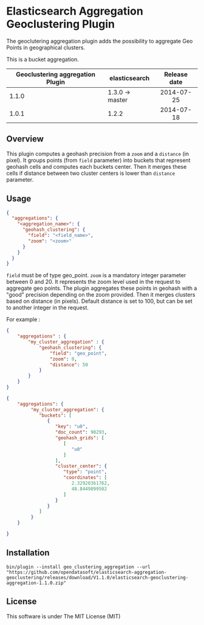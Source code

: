 Elasticsearch Aggregation Geoclustering Plugin
================================================


The geoclutering aggregation plugin adds the possibility to aggregate Geo Points in geographical clusters.

This is a bucket aggregation.

|   Geoclustering aggregation Plugin  | elasticsearch     | Release date |
|-------------------------------------|-------------------|:------------:|
| 1.1.0                               | 1.3.0 -> master   |  2014-07-25  |
| 1.0.1                               | 1.2.2             |  2014-07-18  |

Overview
--------

This plugin computes a geohash precision from a `zoom` and a `distance` (in pixel).
It groups points (from `field` parameter) into buckets that represent geohash cells and computes each buckets center.
Then it merges these cells if distance between two cluster centers is lower than `distance` parameter.

Usage
-----

```json
{
  "aggregations": {
    "<aggregation_name>": {
      "geohash_clustering": {
        "field": "<field_name>",
        "zoom": "<zoom>"
      }
    }
  }
}
```

`field` must be of type geo_point.
`zoom` is a mandatory integer parameter between 0 and 20. It represents the zoom level used in the request to aggregate geo points.
The plugin aggregates these points in geohash with a "good" precision depending on the zoom provided. Then it merges clusters based on distance (in pixels).
Default distance is set to 100, but can be set to another integer in the request.

For example :

```json
{
    "aggregations" : {
        "my_cluster_aggregation" : {
            "geohash_clustering": {
                "field": "geo_point",
                "zoom": 0,
                "distance": 50
            }
        }
    }
}
```

```json
{
    "aggregations": {
         "my_cluster_aggregation": {
            "buckets": [
               {
                  "key": "u0",
                  "doc_count": 90293,
                  "geohash_grids": [
                     [
                        "u0"
                     ]
                  ],
                  "cluster_center": {
                     "type": "point",
                     "coordinates": [
                        2.32920361762,
                        48.8449899502
                     ]
                  }
               }
            ]
         }
    }

}
```

Installation
------------

`bin/plugin --install geo_clustering_aggregation --url "https://github.com/opendatasoft/elasticsearch-aggregation-geoclustering/releases/download/V1.1.0/elasticsearch-geoclustering-aggregation-1.1.0.zip"`


License
-------

This software is under The MIT License (MIT)
